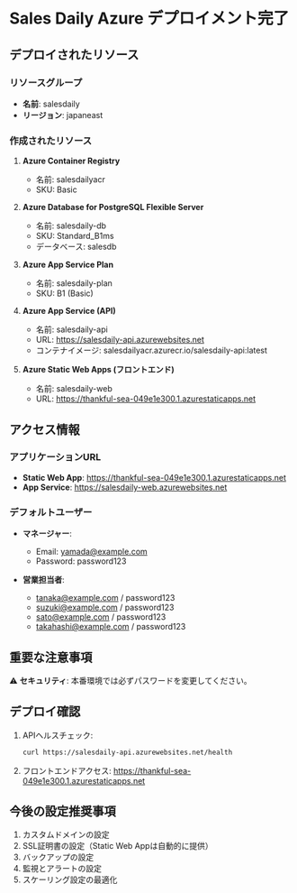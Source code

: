 # Sales Daily Azure デプロイメント完了

## デプロイされたリソース

### リソースグループ
- **名前**: salesdaily
- **リージョン**: japaneast

### 作成されたリソース

1. **Azure Container Registry**
   - 名前: salesdailyacr
   - SKU: Basic
   
2. **Azure Database for PostgreSQL Flexible Server**
   - 名前: salesdaily-db
   - SKU: Standard_B1ms
   - データベース: salesdb
   
3. **Azure App Service Plan**
   - 名前: salesdaily-plan
   - SKU: B1 (Basic)
   
4. **Azure App Service (API)**
   - 名前: salesdaily-api
   - URL: https://salesdaily-api.azurewebsites.net
   - コンテナイメージ: salesdailyacr.azurecr.io/salesdaily-api:latest
   
5. **Azure Static Web Apps (フロントエンド)**
   - 名前: salesdaily-web
   - URL: https://thankful-sea-049e1e300.1.azurestaticapps.net

## アクセス情報

### アプリケーションURL
- **Static Web App**: https://thankful-sea-049e1e300.1.azurestaticapps.net
- **App Service**: https://salesdaily-web.azurewebsites.net

### デフォルトユーザー
- **マネージャー**: 
  - Email: yamada@example.com
  - Password: password123
  
- **営業担当者**:
  - tanaka@example.com / password123
  - suzuki@example.com / password123
  - sato@example.com / password123
  - takahashi@example.com / password123

## 重要な注意事項

⚠️ **セキュリティ**: 本番環境では必ずパスワードを変更してください。

## デプロイ確認

1. APIヘルスチェック:
   ```bash
   curl https://salesdaily-api.azurewebsites.net/health
   ```

2. フロントエンドアクセス:
   https://thankful-sea-049e1e300.1.azurestaticapps.net

## 今後の設定推奨事項

1. カスタムドメインの設定
2. SSL証明書の設定（Static Web Appは自動的に提供）
3. バックアップの設定
4. 監視とアラートの設定
5. スケーリング設定の最適化